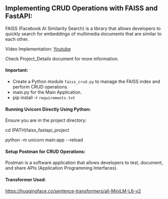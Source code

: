 ## Implementing CRUD Operations with FAISS and FastAPI:

FAISS (Facebook AI Similarity Search) is a library that allows developers to quickly search for embeddings of multimedia documents that are similar to each other.

Video Implementation:  [Youtube]([https://pages.github.com/](https://www.youtube.com/watch?v=4iSwOqPG-vs))

Check Project_Details document for more information.

#### Important:

- Create a Python module `faiss_crud.py` to manage the FAISS index and perform CRUD operations.
- main.py for the Main Application.
- pip install -r `requirements.txt`


#### Running Uvicorn Directly Using Python:
Ensure you are in the project directory:

cd (PATH)faiss_fastapi_project

python -m uvicorn main:app --reload


#### Setup Postman for CRUD Operations:

Postman is a software application that allows developers to test, document, and share APIs (Application Programming Interfaces).

#### Transformer Used: 
https://huggingface.co/sentence-transformers/all-MiniLM-L6-v2

